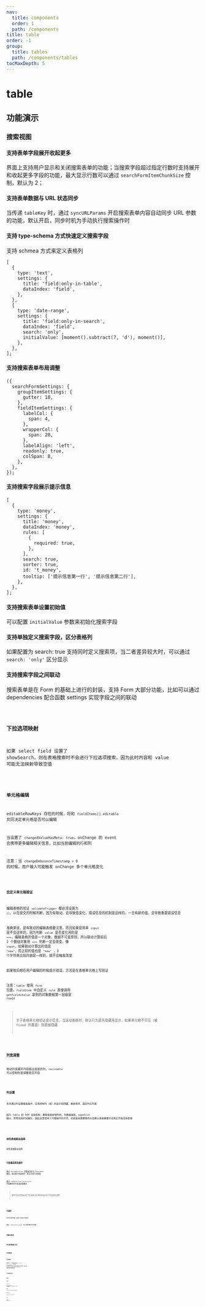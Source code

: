 ```yaml
---
nav:
  title: components
  order: 1
  path: /components
title: table
order: -1
group:
  title: tables
  path: /components/tables
tocMaxDepth: 5
---
```


# table

## 功能演示

### 搜索视图

#### 支持表单字段展开收起更多

界面上支持用户显示和关闭搜索表单的功能；当搜索字段超过指定行数时支持展开和收起更多字段的功能，最大显示行数可以通过 `searchFormItemChunkSize` 控制，默认为 2；

#### 支持表单数据与 URL 状态同步

当传递 `tableKey` 时，通过 `syncURLParams` 开启搜索表单内容自动同步 URL 参数的功能，默认开启，同步时机为手动执行搜索操作时

#### 支持 type-schema 方式快速定义搜索字段

支持 schmea 方式来定义表格列

```tsx | pure
[
  {
    type: 'text',
    settings: {
      title: 'field:only-in-table',
      dataIndex: 'field',
    },
  },
  {
    type: 'date-range',
    settings: {
      title: 'field:only-in-search',
      dataIndex: 'field',
      search: 'only',
      initialValue: [moment().subtract(7, 'd'), moment()],
    },
  },
];
```

#### 支持搜索表单布局调整

```tsx | pure
({
  searchFormSettings: {
    groupItemSettings: {
      gutter: 10,
    },
    fieldItemSettings: {
      labelCol: {
        span: 4,
      },
      wrapperCol: {
        span: 20,
      },
      labelAlign: 'left',
      readonly: true,
      colSpan: 8,
    },
  },
});
```

#### 支持搜索字段展示提示信息

```tsx | pure
[
  {
    type: 'money',
    settings: {
      title: 'money',
      dataIndex: 'money',
      rules: [
        {
          required: true,
        },
      ],
      search: true,
      sorter: true,
      id: 't_money',
      tooltip: ['提示信息第一行', '提示信息第二行'],
    },
  },
];
```

#### 支持搜索表单设置初始值

可以配置 `initialValue` 参数来初始化搜索字段

#### 支持单独定义搜索字段，区分表格列

如果配置为 search: true 支持同时定义搜索项，当二者差异较大时，可以通过 `search: 'only'` 区分显示

#### 支持搜索字段之间联动

搜索表单是在 Form 的基础上进行的封装，支持 Form 大部分功能，比如可以通过 dependencies 配合函数 settings 实现字段之间的联动

<code src="../demos/table/search-form.tsx" />

### 下拉选项映射

如果 select field 设置了 showSearch，则在表格搜索时不会进行下拉选项搜索，因为此时内容和 value 可能无法映射导致空值

<code src="../demos/table/select.tsx" />

### 单元格编辑

editableRowKeys 存在的时候，将和 `fieldItems[].editable` 共同决定单元格是否可以编辑

当设置了 `changedValueHasMeta: true`，onChange 的 event 会携带更多编辑相关信息，比如当前编辑的行和列

注意：当 `changeDebounceTimestamp > 0` 的时候，用户输入可能触发 onChange 多个单元格变化

<code src="../demos/table/edit.tsx" />

#### 自定义单元格验证

编辑表格的验证 `validateTrigger` 都必须设置为 `[]`，以在提交的时候判断，因为有联动，会导致值变化，错误信息的机制是这样的，一旦有新的值，会导致重置错误信息

准确来说，是有联动的编辑表格要注意，而且如果是简单 `input` 是不会这样的，因为判断 `value` 是否变化用的是 `===`，编辑表格的值是一个对象，数据不可变原则，所以联动计算前后 2 个数组对象用 `===` 判断一定会改变，像 `input`，如果联动计算出的值是 `"new"`，而之前的值也是 `"new"` ，2 个字符串比较内容是一样的，就不会触发改变

如果依旧想在用户编辑的时候提示错误，方法是在表格单元格上写验证

注意：`table` 使用 `form` 包裹，`fieldItem` 中自定义 `rule` 直接调用 `getFieldsValue` 拿到的对象数据第一层级是 `rowId`

> 关于表格单元格验证提示信息，当滚动表格时，默认行为是先隐藏再显示，如果单元格不可见（被 fixed 列覆盖）则直接隐藏

<code src="../demos/table/edit-validate-cell.tsx" />

### 列宽调整

拖动列宽展开内容超出宽度的列，`resizeable` 可以控制列宽调整是否开启

<code src="../demos/table/column-resizing.tsx" />

### 列设置

支持通过列设置看板操作，实现控制列（组）的显示和隐藏，重新排序，固定列头列尾

因为 table 的 DOM 渲染机制，删除或者新增列时，列数量越多，pageSize 越大，则预渲染时间越长，因此这里使用了代理操作的方式，也就是说需要最终点击确认或者重置才会真正开始渲染表格

<code src="../demos/table/column-settings.tsx" />

<!-- ### tree grid

大数据量展示，同时渲染 10 万条数据

<code src="../demos/table/grid-tree.tsx" /> -->

### 树形表格联动选择

树形表格联动选择

<code src="../demos/table/tree-table.tsx" />

### 行批量选择及操作

通过 `batchOperation` 参数返回非空 `ReactNode` 数组，来设置行批量操作，默认开启行选择器

通过 `rowSelection.selections` 开启额外的行批量选择模式

> 暂时不支持后端分页下的选择当前页和前端分页下的选择全部等

<code src="../demos/table/batch-actions.tsx" />

### 行操作

列为空的时候，默认不显示行操作

通过 `rowActions.width` 可以控制操作列宽度

<code src="../demos/table/row-actions.tsx" />

### 列提示信息

<code src="../demos/table/tooltip.tsx" />

### 单元格浮窗展示全文

<code src="../demos/table/ellipsis-tooltip.tsx" />

### 列配置隐藏

<code src="../demos/table/column-hide.tsx" />

### 单元格高亮

表格预设了 3 种高亮颜色和文案：`warning`, `error`, `success`，通过设置 `highlightBadge` 可以控制工具栏高亮徽章的类型数量和文案等信息；通过设置 `fieldItems[number].settings.highlight` 控制选中单元格高亮类型

<code src="../demos/table/highlight.tsx" />

### 异步获取表头信息

<code src="../demos/table/async-get-columns.tsx" />

### 前端分页

<code src="../demos/table/fe-pagination.tsx" />

### 后端分页

<code src="../demos/table/be-pagination.tsx" />

### 层级 dataIndex

可以使用数组形式取 `rowData` 对象中任意层级的值进行列渲染，但是编辑形态下，暂时限制为 `string` 类型

<code src="../demos/table/data-index-level.tsx" />

### 轮询查询

开启轮询后，默认显示左下角搜索时间戳，使用户感觉到数据在实时更新

<code src="../demos/table/poll-the-query.tsx" />

### 行支持点击选中样式

点击行后高亮整行，方便在查看详情后返回时，快速定位当前行

通过 `rowSelection.type = 'click-hightlight'` 开启

<code src="../demos/table/rows-support-clicking-to-select-the-style.tsx" />

## API 接口

<code src="../demos/table/apis.tsx" />

<code src="../demos/table/dev-empty.tsx" />

<code src="../cases/table/nest-form-cell-tooltip-close.tsx" />

<code src="../cases/form/form-item-warning-not-close.tsx" />

<API exports='["TableSettings", "TableAPI"]' src="../components/table/views/index.tsx"></API>

### TableFormFieldItems

类型根据 type 推导，比如 type 为 digit 将继承所有 field-digit 配置，同时混入了其他类型如下

`**FieldType**` & `OSTableFormGroupItem` & `OSFormItemDependenciesConfigs` & `OSFormItemType` & `OSTableFormFieldItemExtra`

TableFormGroupItem 存在 children 字段，类型和 fieldItems 相同

fieldItem 每一项都可能为函数形式，表示联动，入参为 `OSTableFormFieldItemSettingsFnOption`，注意必须指定 `dependencies`

<API exports='["TableFormFieldItemSettingsFnOption", "TableFormFieldItemExtraSettings", "TableFormGroupItem"]' src="../components/table/views/index.tsx"></API>

<API exports='["FormItemDependenciesConfigs"]' src="../components/form/index.tsx"></API>

<API exports='["FormItemTypeSettings"]' src="../components/form/index.tsx"></API>

<API exports='["FormItemTypeRequests"]' src="../components/form/index.tsx"></API>
